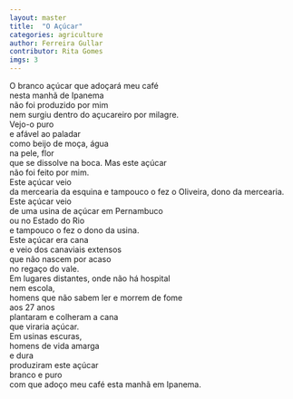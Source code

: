 ```yaml
---
layout: master
title:  "O Açúcar"
categories: agriculture
author: Ferreira Gullar
contributor: Rita Gomes
imgs: 3
---
```


O branco açúcar que adoçará meu café   
nesta manhã de Ipanema   
não foi produzido por mim     
nem surgiu dentro do açucareiro por milagre.  
Vejo-o puro   
e afável ao paladar   
como beijo de moça, água   
na pele, flor   
que se dissolve na boca. Mas este açúcar   
não foi feito por mim.  
Este açúcar veio   
da mercearia da esquina e tampouco o fez o Oliveira, dono da mercearia.   
Este açúcar veio   
de uma usina de açúcar em Pernambuco   
ou no Estado do Rio   
e tampouco o fez o dono da usina.  
Este açúcar era cana   
e veio dos canaviais extensos   
que não nascem por acaso   
no regaço do vale.  
Em lugares distantes, onde não há hospital   
nem escola,   
homens que não sabem ler e morrem de fome   
aos 27 anos   
plantaram e colheram a cana   
que viraria açúcar.  
Em usinas escuras,   
homens de vida amarga     
e dura   
produziram este açúcar   
branco e puro   
com que adoço meu café esta manhã em Ipanema.  


